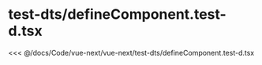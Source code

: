# test-dts/defineComponent.test-d.tsx

<<< @/docs/Code/vue-next/vue-next/test-dts/defineComponent.test-d.tsx
